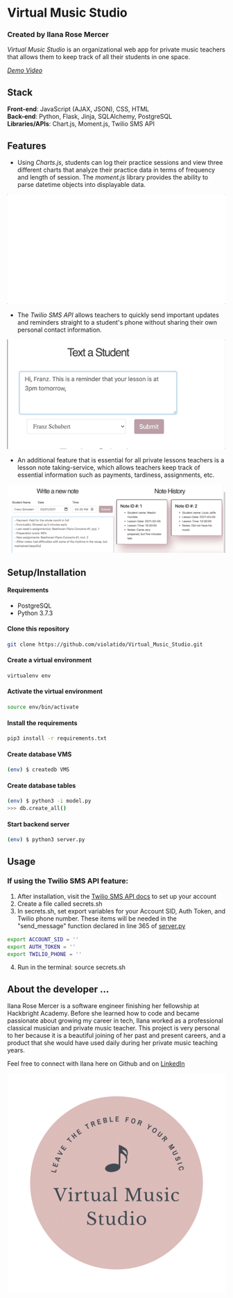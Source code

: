 

# **Virtual Music Studio**
### Created by Ilana Rose Mercer

*Virtual Music Studio* is an organizational web app for private music teachers that allows them to keep track of all their students in one space. 

[*Demo Video*](https://www.youtube.com/watch?v=l1CXHxR0d8k)


## **Stack**
**Front-end**: JavaScript (AJAX, JSON), CSS, HTML </br>
**Back-end**: Python, Flask, Jinja, SQLAlchemy, PostgreSQL </br>
**Libraries/APIs**: Chart.js, Moment.js, Twilio SMS API


## **Features**


* Using *Charts.js*, students can log their practice sessions and view three different charts that analyze their practice data in terms of frequency and length of session. The *moment.js* library provides the ability to parse datetime objects into displayable data. 

![](static/img/readme-media/charts-giphy.gif)

* The *Twilio SMS API* allows teachers to quickly send important updates and reminders straight to a student's phone without sharing their own personal contact information. 

![](static/img/readme-media/twilio-giphy.gif)

* An additional feature that is essential for all private lessons teachers is a lesson note taking-service, which allows teachers keep track of essential information such as payments, tardiness, assignments, etc. 

![](static/img/readme-media/notes-gif.gif)

## **Setup/Installation**

#### **Requirements**
* PostgreSQL
* Python 3.7.3

#### **Clone this repository**
```bash
git clone https://github.com/violatido/Virtual_Music_Studio.git
```
#### **Create a virtual environment**
``` bash
virtualenv env
```
#### **Activate the virtual environment**
``` bash
source env/bin/activate 
```
#### **Install the requirements**
```bash
pip3 install -r requirements.txt
```
#### **Create database VMS**
```bash
(env) $ createdb VMS
```

#### **Create database tables**

``` bash
(env) $ python3 -i model.py
>>> db.create_all()
```

#### **Start backend server**
``` bash
(env) $ python3 server.py
``` 


## **Usage**

### **If using the Twilio SMS API feature:**
1. After installation, visit the [Twilio SMS API docs](https://www.twilio.com/docs/sms/api) to set up your account 
2. Create a file called secrets.sh
3. In secrets.sh, set export variables for your Account SID, Auth Token, and Twilio phone number. These items will be needed in the "send_message" function declared in line 365 of [server.py](https://github.com/violatido/Virtual_Music_Studio/blob/69b6be5885f11f3f7f6e6eec5cda15a789e6785e/server.py#L365)
```bash 
export ACCOUNT_SID = ''
export AUTH_TOKEN = ''
export TWILIO_PHONE = ''
```
4. Run in the terminal: source secrets.sh


## **About the developer ...**
Ilana Rose Mercer is a software engineer finishing her fellowship at Hackbright Academy. Before she learned how to code and became passionate about growing my career in tech, Ilana worked as a professional classical musician and private music teacher. This project is very personal to her because it is a beautiful joining of her past and present careers, and a product that she would have used daily during her private music teaching years. 

Feel free to connect with Ilana here on Github and on [LinkedIn](https://www.linkedin.com/in/i-mercer/)

![VMS logo](static/img/Light-logo-cutout.png)